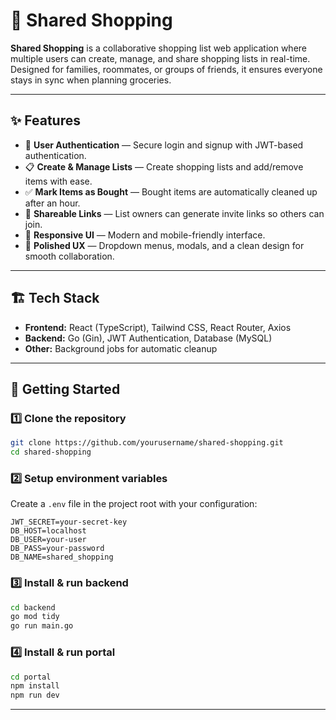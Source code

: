 # 🛒 Shared Shopping  

**Shared Shopping** is a collaborative shopping list web application where multiple users can create, manage, and share shopping lists in real-time. Designed for families, roommates, or groups of friends, it ensures everyone stays in sync when planning groceries.  

---

## ✨ Features  

- 👤 **User Authentication** — Secure login and signup with JWT-based authentication.  
- 📋 **Create & Manage Lists** — Create shopping lists and add/remove items with ease.  
- ✅ **Mark Items as Bought** — Bought items are automatically cleaned up after an hour.  
- 🔗 **Shareable Links** — List owners can generate invite links so others can join.  
- 📱 **Responsive UI** — Modern and mobile-friendly interface.  
- 🎨 **Polished UX** — Dropdown menus, modals, and a clean design for smooth collaboration.  

---

## 🏗️ Tech Stack  

- **Frontend:** React (TypeScript), Tailwind CSS, React Router, Axios  
- **Backend:** Go (Gin), JWT Authentication, Database (MySQL)  
- **Other:** Background jobs for automatic cleanup  

---

## 🚀 Getting Started  

### 1️⃣ Clone the repository  
```bash
git clone https://github.com/yourusername/shared-shopping.git
cd shared-shopping
```

### 2️⃣ Setup environment variables  
Create a `.env` file in the project root with your configuration:  

```env
JWT_SECRET=your-secret-key
DB_HOST=localhost
DB_USER=your-user
DB_PASS=your-password
DB_NAME=shared_shopping
```

### 3️⃣ Install & run backend  
```bash
cd backend
go mod tidy
go run main.go
```

### 4️⃣ Install & run portal
```bash
cd portal
npm install
npm run dev
```

---
